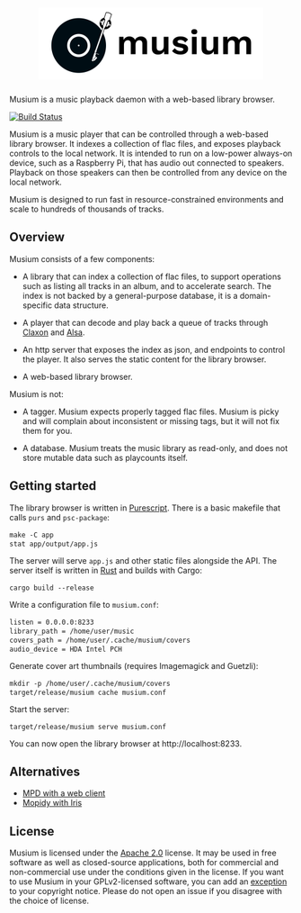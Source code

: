 <h1 align="center"><img src="app/logo.svg" alt="Musium" width="400"></h1>

Musium is a music playback daemon with a web-based library browser.

[![Build Status][ci-img]][ci]

Musium is a music player that can be controlled through a web-based library
browser. It indexes a collection of flac files, and exposes playback controls to
the local network. It is intended to run on a low-power always-on device, such
as a Raspberry Pi, that has audio out connected to speakers. Playback on those
speakers can then be controlled from any device on the local network.

Musium is designed to run fast in resource-constrained environments and scale to
hundreds of thousands of tracks.

## Overview

Musium consists of a few components:

 * A library that can index a collection of flac files, to support operations
   such as listing all tracks in an album, and to accelerate search. The index
   is not backed by a general-purpose database, it is a domain-specific data
   structure.

 * A player that can decode and play back a queue of tracks through
   [Claxon][claxon] and [Alsa][alsa-rs].

 * An http server that exposes the index as json, and endpoints to control
   the player. It also serves the static content for the library browser.

 * A web-based library browser.

Musium is not:

 * A tagger. Musium expects properly tagged flac files. Musium is picky and
   will complain about inconsistent or missing tags, but it will not fix them
   for you.

 * A database. Musium treats the music library as read-only, and does not store
   mutable data such as playcounts itself.

[claxon]:  https://github.com/ruuda/claxon
[alsa-rs]: https://github.com/diwic/alsa-rs

## Getting started

The library browser is written in [Purescript][purescript]. There is a basic
makefile that calls `purs` and `psc-package`:

    make -C app
    stat app/output/app.js

The server will serve `app.js` and other static files alongside the API. The
server itself is written in [Rust][rust] and builds with Cargo:

    cargo build --release

Write a configuration file to `musium.conf`:

    listen = 0.0.0.0:8233
    library_path = /home/user/music
    covers_path = /home/user/.cache/musium/covers
    audio_device = HDA Intel PCH

Generate cover art thumbnails (requires Imagemagick and Guetzli):

    mkdir -p /home/user/.cache/musium/covers
    target/release/musium cache musium.conf

Start the server:

    target/release/musium serve musium.conf

You can now open the library browser at http://localhost:8233.

## Alternatives

 * [MPD with a web client](https://musicpd.org/clients/#web-clients)
 * [Mopidy with Iris](https://mopidy.com/ext/iris/)

## License

Musium is licensed under the [Apache 2.0][apache2] license. It may be used in
free software as well as closed-source applications, both for commercial and
non-commercial use under the conditions given in the license. If you want to
use Musium in your GPLv2-licensed software, you can add an [exception][except]
to your copyright notice. Please do not open an issue if you disagree with the
choice of license.

[ci-img]:     https://travis-ci.org/ruuda/musium.svg?branch=master
[ci]:         https://travis-ci.org/ruuda/musium
[rust]:       https://rust-lang.org
[purescript]: http://www.purescript.org/
[apache2]:    https://www.apache.org/licenses/LICENSE-2.0
[except]:     https://www.gnu.org/licenses/gpl-faq.html#GPLIncompatibleLibs
